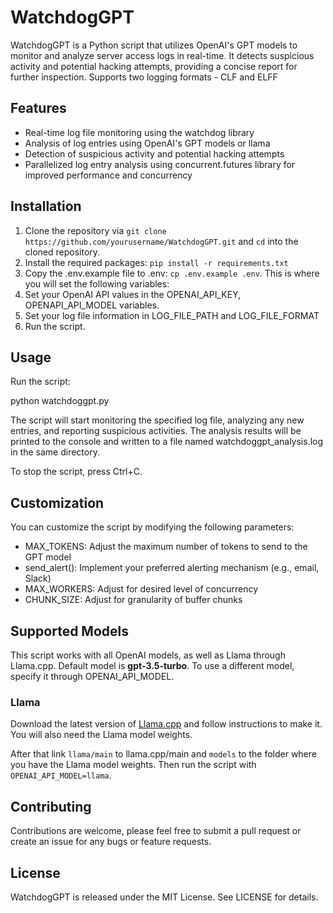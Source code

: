 # WatchdogGPT

WatchdogGPT is a Python script that utilizes OpenAI's GPT models to monitor and analyze server access logs in real-time. It detects suspicious activity and potential hacking attempts, providing a concise report for further inspection. Supports two logging formats - CLF and ELFF

## Features

- Real-time log file monitoring using the watchdog library
- Analysis of log entries using OpenAI's GPT models or llama 
- Detection of suspicious activity and potential hacking attempts
- Parallelized log entry analysis using concurrent.futures library for improved performance and concurrency

## Installation

1. Clone the repository via `git clone https://github.com/yourusername/WatchdogGPT.git` and `cd` into the cloned repository.
2. Install the required packages: `pip install -r requirements.txt`
3. Copy the .env.example file to .env: `cp .env.example .env`. This is where you will set the following variables:
4. Set your OpenAI API values in the OPENAI_API_KEY, OPENAPI_API_MODEL variables.
5. Set your log file information in LOG_FILE_PATH and LOG_FILE_FORMAT
6. Run the script.

## Usage

Run the script:

python watchdoggpt.py

The script will start monitoring the specified log file, analyzing any new entries, and reporting suspicious activities. The analysis results will be printed to the console and written to a file named watchdoggpt_analysis.log in the same directory.

To stop the script, press Ctrl+C.

## Customization

You can customize the script by modifying the following parameters:

- MAX_TOKENS: Adjust the maximum number of tokens to send to the GPT model
- send_alert(): Implement your preferred alerting mechanism (e.g., email, Slack)
- MAX_WORKERS: Adjust for desired level of concurrency
- CHUNK_SIZE: Adjust for granularity of buffer chunks

## Supported Models<a name="supported-models"></a>

This script works with all OpenAI models, as well as Llama through Llama.cpp. Default model is **gpt-3.5-turbo**. To use a different model, specify it through OPENAI_API_MODEL.

### Llama

Download the latest version of [Llama.cpp](https://github.com/ggerganov/llama.cpp) and follow instructions to make it. You will also need the Llama model weights.

After that link `llama/main` to llama.cpp/main and `models` to the folder where you have the Llama model weights. Then run the script with `OPENAI_API_MODEL=llama`.

## Contributing

Contributions are welcome, please feel free to submit a pull request or create an issue for any bugs or feature requests.

## License

WatchdogGPT is released under the MIT License. See LICENSE for details.